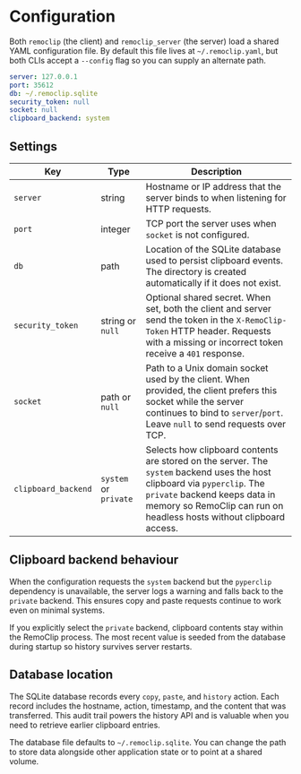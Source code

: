 # Configuration

Both `remoclip` (the client) and `remoclip_server` (the server) load a shared
YAML configuration file. By default this file lives at `~/.remoclip.yaml`, but
both CLIs accept a `--config` flag so you can supply an alternate path.

```yaml
server: 127.0.0.1
port: 35612
db: ~/.remoclip.sqlite
security_token: null
socket: null
clipboard_backend: system
```

## Settings

| Key | Type | Description |
| --- | ---- | ----------- |
| `server` | string | Hostname or IP address that the server binds to when listening for HTTP requests. |
| `port` | integer | TCP port the server uses when `socket` is not configured. |
| `db` | path | Location of the SQLite database used to persist clipboard events. The directory is created automatically if it does not exist. |
| `security_token` | string or `null` | Optional shared secret. When set, both the client and server send the token in the `X-RemoClip-Token` HTTP header. Requests with a missing or incorrect token receive a `401` response. |
| `socket` | path or `null` | Path to a Unix domain socket used by the client. When provided, the client prefers this socket while the server continues to bind to `server`/`port`. Leave `null` to send requests over TCP. |
| `clipboard_backend` | `system` or `private` | Selects how clipboard contents are stored on the server. The `system` backend uses the host clipboard via `pyperclip`. The `private` backend keeps data in memory so RemoClip can run on headless hosts without clipboard access. |

## Clipboard backend behaviour

When the configuration requests the `system` backend but the `pyperclip`
dependency is unavailable, the server logs a warning and falls back to the
`private` backend. This ensures copy and paste requests continue to work even on
minimal systems.

If you explicitly select the `private` backend, clipboard contents stay within
the RemoClip process. The most recent value is seeded from the database during
startup so history survives server restarts.

## Database location

The SQLite database records every `copy`, `paste`, and `history` action. Each
record includes the hostname, action, timestamp, and the content that was
transferred. This audit trail powers the history API and is valuable when you
need to retrieve earlier clipboard entries.

The database file defaults to `~/.remoclip.sqlite`. You can change the path to
store data alongside other application state or to point at a shared volume.
